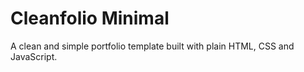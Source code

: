 # Cleanfolio Minimal

A clean and simple portfolio template built with plain HTML, CSS and JavaScript.


